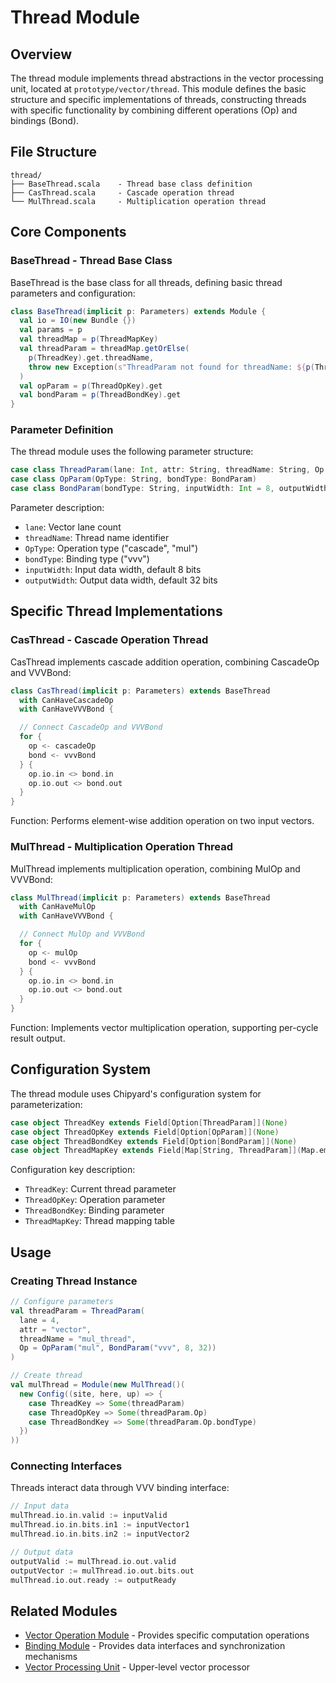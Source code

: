 # Thread Module

## Overview

The thread module implements thread abstractions in the vector processing unit, located at `prototype/vector/thread`. This module defines the basic structure and specific implementations of threads, constructing threads with specific functionality by combining different operations (Op) and bindings (Bond).

## File Structure

```
thread/
├── BaseThread.scala    - Thread base class definition
├── CasThread.scala     - Cascade operation thread
└── MulThread.scala     - Multiplication operation thread
```

## Core Components

### BaseThread - Thread Base Class

BaseThread is the base class for all threads, defining basic thread parameters and configuration:

```scala
class BaseThread(implicit p: Parameters) extends Module {
  val io = IO(new Bundle {})
  val params = p
  val threadMap = p(ThreadMapKey)
  val threadParam = threadMap.getOrElse(
    p(ThreadKey).get.threadName,
    throw new Exception(s"ThreadParam not found for threadName: ${p(ThreadKey).get.threadName}")
  )
  val opParam = p(ThreadOpKey).get
  val bondParam = p(ThreadBondKey).get
}
```

### Parameter Definition

The thread module uses the following parameter structure:

```scala
case class ThreadParam(lane: Int, attr: String, threadName: String, Op: OpParam)
case class OpParam(OpType: String, bondType: BondParam)
case class BondParam(bondType: String, inputWidth: Int = 8, outputWidth: Int = 32)
```

Parameter description:
- `lane`: Vector lane count
- `threadName`: Thread name identifier
- `OpType`: Operation type ("cascade", "mul")
- `bondType`: Binding type ("vvv")
- `inputWidth`: Input data width, default 8 bits
- `outputWidth`: Output data width, default 32 bits

## Specific Thread Implementations

### CasThread - Cascade Operation Thread

CasThread implements cascade addition operation, combining CascadeOp and VVVBond:

```scala
class CasThread(implicit p: Parameters) extends BaseThread
  with CanHaveCascadeOp
  with CanHaveVVVBond {

  // Connect CascadeOp and VVVBond
  for {
    op <- cascadeOp
    bond <- vvvBond
  } {
    op.io.in <> bond.in
    op.io.out <> bond.out
  }
}
```

Function: Performs element-wise addition operation on two input vectors.

### MulThread - Multiplication Operation Thread

MulThread implements multiplication operation, combining MulOp and VVVBond:

```scala
class MulThread(implicit p: Parameters) extends BaseThread
  with CanHaveMulOp
  with CanHaveVVVBond {

  // Connect MulOp and VVVBond
  for {
    op <- mulOp
    bond <- vvvBond
  } {
    op.io.in <> bond.in
    op.io.out <> bond.out
  }
}
```

Function: Implements vector multiplication operation, supporting per-cycle result output.

## Configuration System

The thread module uses Chipyard's configuration system for parameterization:

```scala
case object ThreadKey extends Field[Option[ThreadParam]](None)
case object ThreadOpKey extends Field[Option[OpParam]](None)
case object ThreadBondKey extends Field[Option[BondParam]](None)
case object ThreadMapKey extends Field[Map[String, ThreadParam]](Map.empty)
```

Configuration key description:
- `ThreadKey`: Current thread parameter
- `ThreadOpKey`: Operation parameter
- `ThreadBondKey`: Binding parameter
- `ThreadMapKey`: Thread mapping table

## Usage

### Creating Thread Instance

```scala
// Configure parameters
val threadParam = ThreadParam(
  lane = 4,
  attr = "vector",
  threadName = "mul_thread",
  Op = OpParam("mul", BondParam("vvv", 8, 32))
)

// Create thread
val mulThread = Module(new MulThread()(
  new Config((site, here, up) => {
    case ThreadKey => Some(threadParam)
    case ThreadOpKey => Some(threadParam.Op)
    case ThreadBondKey => Some(threadParam.Op.bondType)
  })
))
```

### Connecting Interfaces

Threads interact data through VVV binding interface:

```scala
// Input data
mulThread.io.in.valid := inputValid
mulThread.io.in.bits.in1 := inputVector1
mulThread.io.in.bits.in2 := inputVector2

// Output data
outputValid := mulThread.io.out.valid
outputVector := mulThread.io.out.bits.out
mulThread.io.out.ready := outputReady
```

## Related Modules

- [Vector Operation Module](../op/README.md) - Provides specific computation operations
- [Binding Module](../bond/README.md) - Provides data interfaces and synchronization mechanisms
- [Vector Processing Unit](../README.md) - Upper-level vector processor
